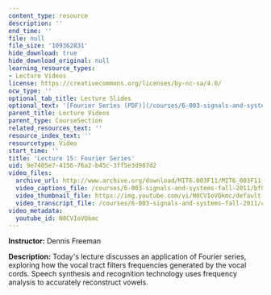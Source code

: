 ```yaml
---
content_type: resource
description: ''
end_time: ''
file: null
file_size: '109362831'
hide_download: true
hide_download_original: null
learning_resource_types:
- Lecture Videos
license: https://creativecommons.org/licenses/by-nc-sa/4.0/
ocw_type: ''
optional_tab_title: Lecture Slides
optional_text: '[Fourier Series (PDF)](/courses/6-003-signals-and-systems-fall-2011/resources/mit6_003f11_lec15)'
parent_title: Lecture Videos
parent_type: CourseSection
related_resources_text: ''
resource_index_text: ''
resourcetype: Video
start_time: ''
title: 'Lecture 15: Fourier Series'
uid: 9e7405e7-4156-76a2-b45c-3ff5e3d987d2
video_files:
  archive_url: http://www.archive.org/download/MIT6.003F11/MIT6_003F11_lec15_300k.mp4
  video_captions_file: /courses/6-003-signals-and-systems-fall-2011/bf083d91dac55192916d86b2a5acfabd_N0CVIoVQkmc.vtt
  video_thumbnail_file: https://img.youtube.com/vi/N0CVIoVQkmc/default.jpg
  video_transcript_file: /courses/6-003-signals-and-systems-fall-2011/c4d391ded7fe876e51732f3bfc0e6bd9_N0CVIoVQkmc.pdf
video_metadata:
  youtube_id: N0CVIoVQkmc
---
```


**Instructor:** Dennis Freeman

**Description:** Today's lecture discusses an application of Fourier series, exploring how the vocal tract filters frequencies generated by the vocal cords. Speech synthesis and recognition technology uses frequency analysis to accurately reconstruct vowels.


